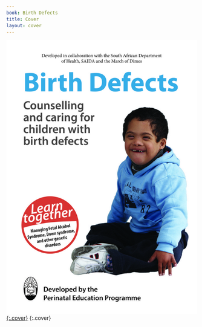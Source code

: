 ```yaml
---
book: Birth Defects
title: Cover
layout: cover
---
```


[![Cover](images/cover.jpg){:.cover}](0-3-contents.html)
{:.cover}
